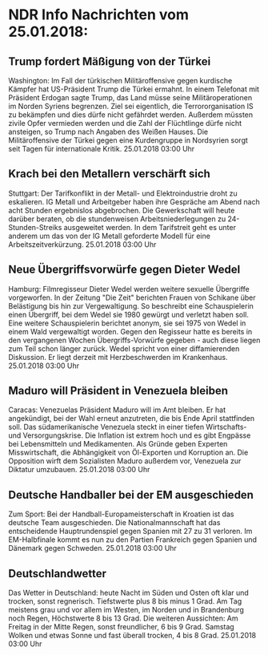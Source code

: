 # NDR Info Nachrichten vom 25.01.2018:


## Trump fordert Mäßigung von der Türkei
Washington:	Im Fall der türkischen Militäroffensive gegen kurdische Kämpfer hat US-Präsident Trump die Türkei ermahnt. In einem Telefonat mit Präsident Erdogan sagte Trump, das Land müsse seine Militäroperationen im Norden Syriens begrenzen. Ziel sei eigentlich, die Terrororganisation IS zu bekämpfen und dies dürfe nicht gefährdet werden. Außerdem müssten zivile Opfer vermieden werden und die Zahl der Flüchtlinge dürfe nicht ansteigen, so Trump nach Angaben des Weißen Hauses. Die Militäroffensive der Türkei gegen eine Kurdengruppe in Nordsyrien sorgt seit Tagen für internationale Kritik. 25.01.2018 03:00 Uhr 

## Krach bei den Metallern verschärft sich
Stuttgart: Der Tarifkonflikt in der Metall- und Elektroindustrie droht zu eskalieren. IG Metall und Arbeitgeber haben ihre Gespräche am Abend nach acht Stunden ergebnislos abgebrochen. Die Gewerkschaft will heute darüber beraten, ob die stundenweisen Arbeitsniederlegungen zu 24-Stunden-Streiks ausgeweitet werden. In dem Tarifstreit geht es unter anderem um das von der IG Metall geforderte Modell für eine Arbeitszeitverkürzung. 25.01.2018 03:00 Uhr 

## Neue Übergriffsvorwürfe gegen Dieter Wedel
Hamburg:	Filmregisseur Dieter Wedel werden weitere sexuelle Übergriffe vorgeworfen. In der Zeitung "Die Zeit" berichten Frauen von Schikane über Belästigung bis hin zur Vergewaltigung. So beschreibt eine Schauspielerin einen Übergriff, bei dem Wedel sie 1980 gewürgt und verletzt haben soll. Eine weitere Schauspielerin berichtet anonym, sie sei 1975 von Wedel in einem Wald vergewaltigt worden. Gegen den Regisseur hatte es bereits in den vergangenen Wochen Übergriffs-Vorwürfe gegeben - auch diese liegen zum Teil schon länger zurück. Wedel spricht von einer diffamierenden Diskussion. Er liegt derzeit mit Herzbeschwerden im Krankenhaus. 25.01.2018 03:00 Uhr 

## Maduro will Präsident in Venezuela bleiben
Caracas:	Venezuelas Präsident Maduro will im Amt bleiben. Er hat angekündigt, bei der Wahl erneut anzutreten, die bis Ende April stattfinden soll. Das südamerikanische Venezuela steckt in einer tiefen Wirtschafts- und Versorgungskrise. Die Inflation ist extrem hoch und es gibt Engpässe bei Lebensmitteln und Medikamenten. Als Gründe geben Experten Misswirtschaft, die Abhängigkeit von Öl-Exporten und Korruption an. Die Opposition wirft dem Sozialisten Maduro außerdem vor, Venezuela zur Diktatur umzubauen. 25.01.2018 03:00 Uhr 

## Deutsche Handballer bei der EM ausgeschieden
Zum Sport: Bei der Handball-Europameisterschaft in Kroatien ist das deutsche Team ausgeschieden. Die Nationalmannschaft hat das entscheidende Hauptrundenspiel gegen Spanien mit 27 zu 31 verloren. Im EM-Halbfinale kommt es nun zu den Partien Frankreich gegen Spanien und Dänemark gegen Schweden. 25.01.2018 03:00 Uhr 

## Deutschlandwetter
Das Wetter in Deutschland:
heute Nacht im Süden und Osten oft klar und trocken, sonst regnerisch. Tiefstwerte plus 8 bis minus 1 Grad. Am Tag meistens grau und vor allem im Westen, im Norden und in Brandenburg noch Regen, Höchstwerte 8 bis 13 Grad. Die weiteren Aussichten: Am Freitag in der Mitte Regen, sonst freundlicher, 6 bis 9 Grad. Samstag Wolken und etwas Sonne und fast überall trocken, 4 bis 8 Grad. 25.01.2018 03:00 Uhr 

